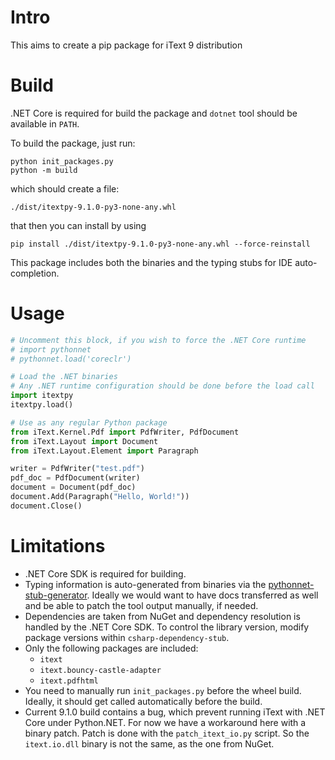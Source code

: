 # Intro

This aims to create a pip package for iText 9 distribution


# Build 

.NET Core is required for build the package and `dotnet` tool should be
available in `PATH`.

To build the package, just run:

```
python init_packages.py
python -m build
```

which should create a file:

```
./dist/itextpy-9.1.0-py3-none-any.whl
```

that then you can install by using

```
pip install ./dist/itextpy-9.1.0-py3-none-any.whl --force-reinstall
```

This package includes both the binaries and the typing stubs for IDE
auto-completion.

# Usage

```python
# Uncomment this block, if you wish to force the .NET Core runtime
# import pythonnet
# pythonnet.load('coreclr')

# Load the .NET binaries
# Any .NET runtime configuration should be done before the load call
import itextpy
itextpy.load()

# Use as any regular Python package
from iText.Kernel.Pdf import PdfWriter, PdfDocument
from iText.Layout import Document
from iText.Layout.Element import Paragraph

writer = PdfWriter("test.pdf")
pdf_doc = PdfDocument(writer)
document = Document(pdf_doc)
document.Add(Paragraph("Hello, World!"))
document.Close()
```

# Limitations

* .NET Core SDK is required for building.
* Typing information is auto-generated from binaries via the
  [pythonnet-stub-generator](https://github.com/MHDante/pythonnet-stub-generator).
  Ideally we would want to have docs transferred as well and be able to patch
  the tool output manually, if needed.
* Dependencies are taken from NuGet and dependency resolution is handled by the
  .NET Core SDK. To control the library version, modify package versions within
  `csharp-dependency-stub`.
* Only the following packages are included:
  * `itext`
  * `itext.bouncy-castle-adapter`
  * `itext.pdfhtml`
* You need to manually run `init_packages.py` before the wheel build. Ideally,
  it should get called automatically before the build.
* Current 9.1.0 build contains a bug, which prevent running iText with .NET
  Core under Python.NET. For now we have a workaround here with a binary patch.
  Patch is done with the `patch_itext_io.py` script. So the `itext.io.dll`
  binary is not the same, as the one from NuGet. 
